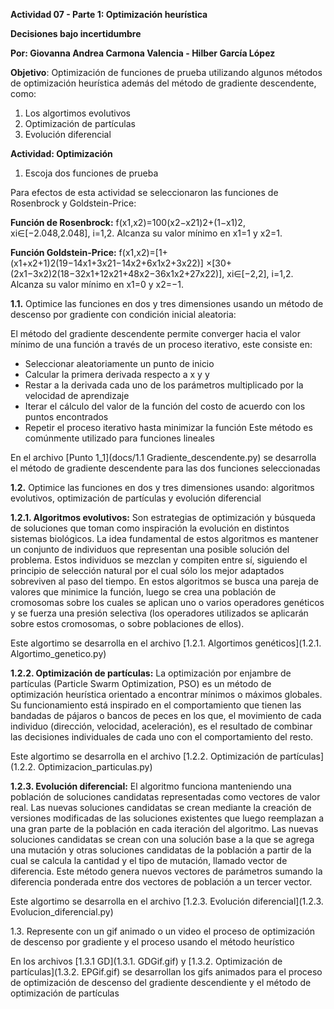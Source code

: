 
**Actividad 07 - Parte 1: Optimización heurística**

**Decisiones bajo incertidumbre**

**Por: Giovanna Andrea Carmona Valencia - Hilber García López**

**Objetivo**: Optimización de funciones de prueba utilizando algunos métodos de optimización heurística además del método de gradiente descendente, como:

1. Los algortimos evolutivos
2. Optimización de partículas
3. Evolución diferencial

**Actividad: Optimización**

1. Escoja dos funciones de prueba

Para efectos de esta actividad se seleccionaron las funciones de Rosenbrock y Goldstein-Price:

**Función de Rosenbrock:** f(x1,x2)=100(x2−x21)2+(1−x1)2, xi∈[−2.048,2.048], i=1,2. Alcanza su valor mínimo en x1=1 y x2=1.

**Función Goldstein-Price:** f(x1,x2)=[1+(x1+x2+1)2(19−14x1+3x21−14x2+6x1x2+3x22)] ×[30+(2x1−3x2)2(18−32x1+12x21+48x2−36x1x2+27x22)], xi∈[−2,2], i=1,2. Alcanza su valor mínimo en x1=0 y x2=−1.

**1.1.** Optimice las funciones en dos y tres dimensiones usando un método de descenso por gradiente con condición inicial aleatoria:

El método del gradiente descendente permite converger hacia el valor mínimo de una función a través de un proceso iterativo, este consiste  en:
-	Seleccionar aleatoriamente un punto de inicio
-	Calcular la primera derivada respecto a x y y
-	Restar a la derivada cada uno de los parámetros multiplicado por la velocidad de aprendizaje
-	Iterar el cálculo del valor de la función del costo de acuerdo con los puntos encontrados
-	Repetir el proceso iterativo hasta minimizar la función
Este método es comúnmente utilizado para funciones lineales 
 
En el archivo [Punto 1_1](docs/1.1 Gradiente_descendente.py) se desarrolla el método de gradiente descendente para las dos funciones seleccionadas

**1.2.** Optimice las funciones en dos y tres dimensiones usando: algoritmos evolutivos, optimización de partículas y evolución diferencial

**1.2.1. Algoritmos evolutivos:** Son estrategias de optimización y búsqueda de soluciones que toman como inspiración la evolución en distintos sistemas biológicos. La idea fundamental de estos algoritmos es mantener un conjunto de individuos que representan una posible solución del problema. Estos individuos se mezclan y compiten entre sí, siguiendo el principio de selección natural por el cual sólo los mejor adaptados sobreviven al paso del tiempo. En estos algoritmos se busca una pareja de valores que minimice la función, luego se crea una población de cromosomas sobre los cuales se aplican uno o varios operadores genéticos y se fuerza una presión selectiva (los operadores utilizados se aplicarán sobre estos cromosomas, o sobre poblaciones de ellos).

Este algortimo se desarrolla en el archivo [1.2.1. Algortimos genéticos](1.2.1. Algortimo_genetico.py)

**1.2.2. Optimización de partículas:** La optimización por enjambre de partículas (Particle Swarm Optimization, PSO) es un método de optimización heurística orientado a encontrar mínimos o máximos globales. Su funcionamiento está inspirado en el comportamiento que tienen las bandadas de pájaros o bancos de peces en los que, el movimiento de cada individuo (dirección, velocidad, aceleración), es el resultado de combinar las decisiones individuales de cada uno con el comportamiento del resto.

Este algortimo se desarrolla en el archivo [1.2.2. Optimización de partículas](1.2.2. Optimizacion_particulas.py)

**1.2.3. Evolución diferencial:** El algoritmo funciona manteniendo una población de soluciones candidatas representadas como vectores de valor real. Las nuevas soluciones candidatas se crean mediante la creación de versiones modificadas de las soluciones existentes que luego reemplazan a una gran parte de la población en cada iteración del algoritmo. Las nuevas soluciones candidatas se crean con una solución base a la que se agrega una mutación y otras soluciones candidatas de la población a partir de la cual se calcula la cantidad y el tipo de mutación, llamado vector de diferencia.  Este método genera nuevos vectores de parámetros sumando la diferencia ponderada entre dos vectores de población a un tercer vector.

Este algortimo se desarrolla en el archivo [1.2.3. Evolución diferencial](1.2.3. Evolucion_diferencial.py)

1.3. Represente con un gif animado o un video el proceso de optimización de descenso por gradiente y el proceso usando el método heurístico

En los archivos [1.3.1 GD](1.3.1. GDGif.gif) y [1.3.2. Optimización de partículas](1.3.2. EPGif.gif) se desarrollan los gifs animados para el proceso de optimización de descenso del gradiente descendiente y el método de optimización de partículas

